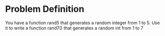 # Problem Definition

You have a function rand5 that generates a random integer from 1 to 5.
Use it to write a function rand7() that generates a random int from 1 to 7
